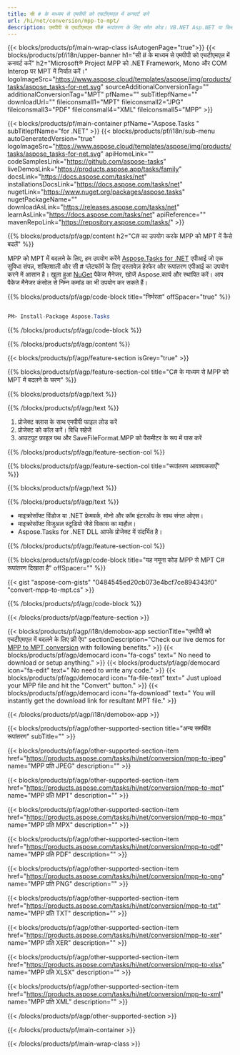 ```yaml
---
title: सी # के माध्यम से एमपीपी को एचटीएमएल में कनवर्ट करें 
url: /hi/net/conversion/mpp-to-mpt/ 
description: एमपीपी से एचटीएमएल सी# रूपांतरण के लिए स्रोत कोड। VB.NET Asp.NET या किसी .NET आधारित एप्लिकेशन के भीतर MPT रूपांतरण के लिए बैच MPP फ़ाइलों के लिए API उदाहरण कोड का उपयोग करें।
---
```


{{< blocks/products/pf/main-wrap-class isAutogenPage="true">}}
{{< blocks/products/pf/i18n/upper-banner h1="सी # के माध्यम से एमपीपी को एचटीएमएल में कनवर्ट करें" h2="Microsoft® Project MPP को .NET Framework, Mono और COM Interop पर MPT में निर्यात करें।" logoImageSrc="https://www.aspose.cloud/templates/aspose/img/products/tasks/aspose_tasks-for-net.svg" sourceAdditionalConversionTag="" additionalConversionTag="MPT" pfName="" subTitlepfName="" downloadUrl="" fileiconsmall1="MPT" fileiconsmall2="JPG" fileiconsmall3="PDF" fileiconsmall4="XML" fileiconsmall5="MPP" >}}

{{< blocks/products/pf/main-container pfName="Aspose.Tasks " subTitlepfName="for .NET" >}}
{{< blocks/products/pf/i18n/sub-menu autoGeneratedVersion="true" logoImageSrc="https://www.aspose.cloud/templates/aspose/img/products/tasks/aspose_tasks-for-net.svg" apiHomeLink="" codeSamplesLink="https://github.com/aspose-tasks" liveDemosLink="https://products.aspose.app/tasks/family" docsLink="https://docs.aspose.com/tasks/net" installationsDocsLink="https://docs.aspose.com/tasks/net" nugetLink="https://www.nuget.org/packages/aspose.tasks" nugetPackageName="" downloadAsLink="https://releases.aspose.com/tasks/net" learnAsLink="https://docs.aspose.com/tasks/net" apiReference="" mavenRepoLink="https://repository.aspose.com/tasks/" >}}

{{% blocks/products/pf/agp/content h2="C# का उपयोग करके MPP को MPT में कैसे बदलें" %}}

MPP को MPT में बदलने के लिए, हम उपयोग करेंगे
 [Aspose.Tasks for .NET](https://products.aspose.com/tasks/net)
 एपीआई जो एक सुविधा संपन्न, शक्तिशाली और सी # प्लेटफॉर्म के लिए दस्तावेज़ हेरफेर और रूपांतरण एपीआई का उपयोग करने में आसान है। खुला हुआ
 [NuGet](https://www.nuget.org/packages/aspose.tasks)
 पैकेज मैनेजर, खोजें
 Aspose.कार्य
 और स्थापित करें। आप पैकेज मैनेजर कंसोल से निम्न कमांड का भी उपयोग कर सकते हैं।

{{% blocks/products/pf/agp/code-block title="निर्भरता" offSpacer="true" %}}

```cs

PM> Install-Package Aspose.Tasks

```

{{% /blocks/products/pf/agp/code-block %}}

{{% /blocks/products/pf/agp/content %}}

{{< blocks/products/pf/agp/feature-section isGrey="true" >}}

{{% blocks/products/pf/agp/feature-section-col title="C# के माध्यम से MPP को MPT में बदलने के चरण" %}}

{{% blocks/products/pf/agp/text %}}

{{% /blocks/products/pf/agp/text %}}

1. प्रोजेक्ट क्लास के साथ एमपीपी फाइल लोड करें
1. प्रोजेक्ट को कॉल करें। विधि सहेजें
1. आउटपुट फ़ाइल पथ और SaveFileFormat.MPP को पैरामीटर के रूप में पास करें

{{% /blocks/products/pf/agp/feature-section-col %}}

{{% blocks/products/pf/agp/feature-section-col title="रूपांतरण आवश्यकताएँ" %}}

{{% blocks/products/pf/agp/text %}}

{{% /blocks/products/pf/agp/text %}}

- माइक्रोसॉफ्ट विंडोज या .NET फ्रेमवर्क, मोनो और कॉम इंटरऑप के साथ संगत ओएस।
- माइक्रोसॉफ्ट विजुअल स्टूडियो जैसे विकास का माहौल।
- Aspose.Tasks for .NET DLL आपके प्रोजेक्ट में संदर्भित है।

{{% /blocks/products/pf/agp/feature-section-col %}}

{{% blocks/products/pf/agp/code-block title="यह नमूना कोड MPP से MPT C# रूपांतरण दिखाता है" offSpacer="" %}}

{{< gist "aspose-com-gists" "0484545ed20cb073e4bcf7ce894343f0" "convert-mpp-to-mpt.cs" >}}

{{% /blocks/products/pf/agp/code-block %}}

{{< /blocks/products/pf/agp/feature-section >}}

<!-- aboutfile Starts -->

{{< blocks/products/pf/agp/i18n/demobox-app sectionTitle="एमपीपी को एचटीएमएल में बदलने के लिए फ्री ऐप" sectionDescription="Check our live demos for [MPP to MPT conversion](https://products.aspose.app/tasks/conversion/mpp-to-mpt) with following benefits." >}}
        {{< blocks/products/pf/agp/democard icon="fa-cogs" text=" No need to download or setup anything." >}}
        {{< blocks/products/pf/agp/democard icon="fa-edit" text=" No need to write any code." >}}
        {{< blocks/products/pf/agp/democard icon="fa-file-text" text=" Just upload your MPP file and hit the \"Convert\" button." >}}
        {{< blocks/products/pf/agp/democard icon="fa-download" text=" You will instantly get the download link for resultant MPT file." >}}

{{< /blocks/products/pf/agp/i18n/demobox-app >}}

<!-- aboutfile Ends -->

{{< blocks/products/pf/agp/other-supported-section title="अन्य समर्थित रूपांतरण" subTitle="" >}}

{{< blocks/products/pf/agp/other-supported-section-item href="https://products.aspose.com/tasks/hi/net/conversion/mpp-to-jpeg" name="MPP प्रति JPEG" description="" >}}

{{< blocks/products/pf/agp/other-supported-section-item href="https://products.aspose.com/tasks/hi/net/conversion/mpp-to-mpt" name="MPP प्रति MPT" description="" >}}

{{< blocks/products/pf/agp/other-supported-section-item href="https://products.aspose.com/tasks/hi/net/conversion/mpp-to-mpx" name="MPP प्रति MPX" description="" >}}

{{< blocks/products/pf/agp/other-supported-section-item href="https://products.aspose.com/tasks/hi/net/conversion/mpp-to-pdf" name="MPP प्रति PDF" description="" >}}

{{< blocks/products/pf/agp/other-supported-section-item href="https://products.aspose.com/tasks/hi/net/conversion/mpp-to-png" name="MPP प्रति PNG" description="" >}}

{{< blocks/products/pf/agp/other-supported-section-item href="https://products.aspose.com/tasks/hi/net/conversion/mpp-to-txt" name="MPP प्रति TXT" description="" >}}

{{< blocks/products/pf/agp/other-supported-section-item href="https://products.aspose.com/tasks/hi/net/conversion/mpp-to-xer" name="MPP प्रति XER" description="" >}}

{{< blocks/products/pf/agp/other-supported-section-item href="https://products.aspose.com/tasks/hi/net/conversion/mpp-to-xlsx" name="MPP प्रति XLSX" description="" >}}

{{< blocks/products/pf/agp/other-supported-section-item href="https://products.aspose.com/tasks/hi/net/conversion/mpp-to-xml" name="MPP प्रति XML" description="" >}}



{{< /blocks/products/pf/agp/other-supported-section >}}

{{< /blocks/products/pf/main-container >}}
    
{{< /blocks/products/pf/main-wrap-class >}}